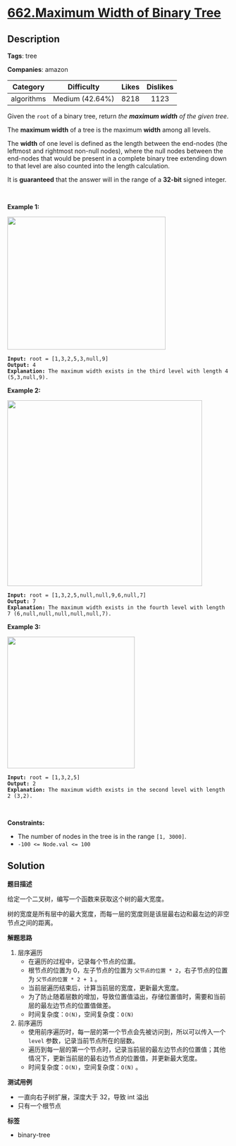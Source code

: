 # [662.Maximum Width of Binary Tree](https://leetcode.com/problems/maximum-width-of-binary-tree/description/)

## Description

**Tags**: tree

**Companies**: amazon

|  Category  |   Difficulty    | Likes | Dislikes |
| :--------: | :-------------: | :---: | :------: |
| algorithms | Medium (42.64%) | 8218  |   1123   |

<p>Given the <code>root</code> of a binary tree, return <em>the <strong>maximum width</strong> of the given tree</em>.</p>
<p>The <strong>maximum width</strong> of a tree is the maximum <strong>width</strong> among all levels.</p>
<p>The <strong>width</strong> of one level is defined as the length between the end-nodes (the leftmost and rightmost non-null nodes), where the null nodes between the end-nodes that would be present in a complete binary tree extending down to that level are also counted into the length calculation.</p>
<p>It is <strong>guaranteed</strong> that the answer will in the range of a <strong>32-bit</strong> signed integer.</p>
<p>&nbsp;</p>
<p><strong class="example">Example 1:</strong></p>
<img alt="" src="https://assets.leetcode.com/uploads/2021/05/03/width1-tree.jpg" style="width: 359px; height: 302px;" />
<pre><code><strong>Input:</strong> root = [1,3,2,5,3,null,9]
<strong>Output:</strong> 4
<strong>Explanation:</strong> The maximum width exists in the third level with length 4 (5,3,null,9).</code></pre>
<p><strong class="example">Example 2:</strong></p>
<img alt="" src="https://assets.leetcode.com/uploads/2022/03/14/maximum-width-of-binary-tree-v3.jpg" style="width: 442px; height: 422px;" />
<pre><code><strong>Input:</strong> root = [1,3,2,5,null,null,9,6,null,7]
<strong>Output:</strong> 7
<strong>Explanation:</strong> The maximum width exists in the fourth level with length 7 (6,null,null,null,null,null,7).</code></pre>
<p><strong class="example">Example 3:</strong></p>
<img alt="" src="https://assets.leetcode.com/uploads/2021/05/03/width3-tree.jpg" style="width: 289px; height: 299px;" />
<pre><code><strong>Input:</strong> root = [1,3,2,5]
<strong>Output:</strong> 2
<strong>Explanation:</strong> The maximum width exists in the second level with length 2 (3,2).</code></pre>
<p>&nbsp;</p>
<p><strong>Constraints:</strong></p>
<ul>
  <li>The number of nodes in the tree is in the range <code>[1, 3000]</code>.</li>
  <li><code>-100 &lt;= Node.val &lt;= 100</code></li>
</ul>

## Solution

**题目描述**

给定一个二叉树，编写一个函数来获取这个树的最大宽度。

树的宽度是所有层中的最大宽度，而每一层的宽度则是该层最右边和最左边的非空节点之间的距离。

**解题思路**

1. 层序遍历
   - 在遍历的过程中，记录每个节点的位置。
   - 根节点的位置为 0，左子节点的位置为 `父节点的位置 * 2`，右子节点的位置为 `父节点的位置 * 2 + 1` 。
   - 当前层遍历结束后，计算当前层的宽度，更新最大宽度。
   - 为了防止随着层数的增加，导致位置值溢出，存储位置值时，需要和当前层的最左边节点的位置值做差。
   - 时间复杂度：`O(N)`，空间复杂度：`O(N)`
2. 前序遍历
   - 使用前序遍历时，每一层的第一个节点会先被访问到，所以可以传入一个 `level` 参数，记录当前节点所在的层数。
   - 遍历到每一层的第一个节点时，记录当前层的最左边节点的位置值；其他情况下，更新当前层的最右边节点的位置值，并更新最大宽度。
   - 时间复杂度：`O(N)`，空间复杂度：`O(N)` 。

**测试用例**

- 一直向右子树扩展，深度大于 32，导致 int 溢出
- 只有一个根节点

**标签**

- binary-tree
